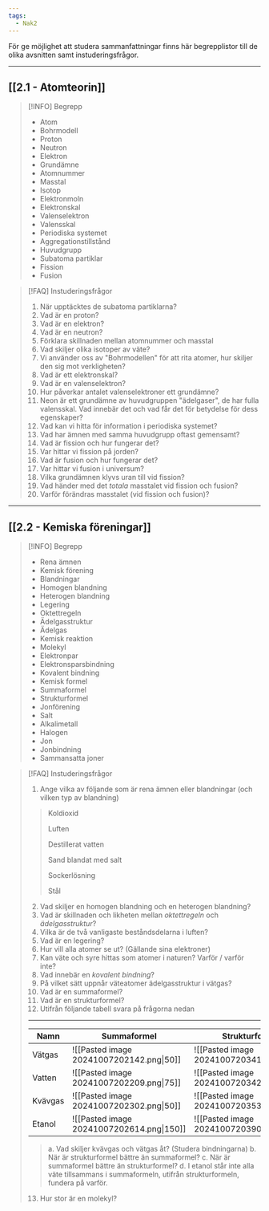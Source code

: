 ```yaml
---
tags:
  - Nak2
---
```


För ge möjlighet att studera sammanfattningar finns här begrepplistor till de olika avsnitten samt instuderingsfrågor.

---

## [[2.1 - Atomteorin]]

>[!INFO] Begrepp
>- Atom
>- Bohrmodell
>- Proton
>- Neutron
>- Elektron
>- Grundämne
>- Atomnummer
>- Masstal
>- Isotop
>- Elektronmoln
>- Elektronskal
>- Valenselektron
>- Valensskal
>- Periodiska systemet
>- Aggregationstillstånd
>- Huvudgrupp
>- Subatoma partiklar
>- Fission
>- Fusion


>[!FAQ] Instuderingsfrågor
>1. När upptäcktes de subatoma partiklarna?
>2.  Vad är en proton?
>3. Vad är en elektron?
>4. Vad är en neutron?
>5. Förklara skillnaden mellan atomnummer och masstal
>6. Vad skiljer olika isotoper av väte?
>7. Vi använder oss av "Bohrmodellen" för att rita atomer, hur skiljer den sig mot verkligheten?
>8. Vad är ett elektronskal?
>9. Vad är en valenselektron?
>10. Hur påverkar antalet valenselektroner ett grundämne?
>11. Neon är ett grundämne av huvudgruppen "ädelgaser", de har fulla valensskal. Vad innebär det och vad får det för betydelse för dess egenskaper?
>12. Vad kan vi hitta för information i periodiska systemet?
>13. Vad har ämnen med samma huvudgrupp oftast gemensamt?
>14. Vad är fission och hur fungerar det?
>15. Var hittar vi fission på jorden?
>16. Vad är fusion och hur fungerar det?
>17. Var hittar vi fusion i universum?
>18. Vilka grundämnen klyvs uran till vid fission?
>19. Vad händer med det *totala* masstalet vid fission och fusion?
>20. Varför förändras masstalet (vid fission och fusion)?



---

## [[2.2 - Kemiska föreningar]]


>[!INFO] Begrepp
>- Rena ämnen
>- Kemisk förening
>- Blandningar
>- Homogen blandning
>- Heterogen blandning
>- Legering
>- Oktettregeln
>- Ädelgasstruktur
>- Ädelgas
>- Kemisk reaktion
>- Molekyl
>- Elektronpar
>- Elektronsparsbindning
>- Kovalent bindning
>- Kemisk formel
>- Summaformel
>- Strukturformel
>- Jonförening
>- Salt
>- Alkalimetall
>- Halogen
>- Jon
>- Jonbindning
>- Sammansatta joner


>[!FAQ] Instuderingsfrågor
>1. Ange vilka av följande som är rena ämnen eller blandningar (och vilken typ av blandning)
>>Koldioxid
>>
>>Luften
>>
>>Destillerat vatten
>>
>> Sand blandat med salt
>> 
>>Sockerlösning
>>
>> Stål
>2. Vad skiljer en homogen blandning och en heterogen blandning?
>3. Vad är skillnaden och likheten mellan *oktettregeln* och *ädelgasstruktur*?
>4. Vilka är de två vanligaste beståndsdelarna i luften?
>5. Vad är en legering?
>6. Hur vill alla atomer se ut? (Gällande sina elektroner)
>7. Kan väte och syre hittas som atomer i naturen? Varför / varför inte?
>8. Vad innebär en *kovalent bindning*?
>9. På vilket sätt uppnår väteatomer ädelgasstruktur i vätgas?
>10. Vad är en summaformel?
>11. Vad är en strukturformel?
>12.  Utifrån följande tabell svara på frågorna nedan
>    ---
>    
>    
> | Namn    | Summaformel                               | Strukturformel                            |
> | ------- | ----------------------------------------- | ----------------------------------------- |
> | Vätgas  | ![[Pasted image 20241007202142.png\|50]]  | ![[Pasted image 20241007203410.png\|100]] |
> | Vatten  | ![[Pasted image 20241007202209.png\|75]]  | ![[Pasted image 20241007203421.png\|100]] |
> | Kvävgas | ![[Pasted image 20241007202302.png\|50]]  | ![[Pasted image 20241007203536.png\|100]] |
> | Etanol  | ![[Pasted image 20241007202614.png\|150]] | ![[Pasted image 20241007203905.png\|200]] |
> 
> > a. Vad skiljer kvävgas och vätgas åt? (Studera bindningarna)
> > b. När är strukturformel bättre än summaformel?
> > c. När är summaformel bättre än strukturformel?
> > d. I etanol står inte alla väte tillsammans i summaformeln, utifrån strukturformeln, fundera på varför.
> 
> 13.  Hur stor är en molekyl?
> 





